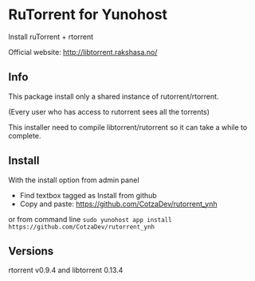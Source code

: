 RuTorrent for Yunohost
============

Install ruTorrent + rtorrent

Official website: <http://libtorrent.rakshasa.no/>

Info
----

This package install only a shared instance of rutorrent/rtorrent.

(Every user who has access to rutorrent sees all the torrents)

This installer need to compile libtorrent/rutorrent so it can take a while to complete.

Install
-------
With the install option from admin panel
- Find textbox tagged as Install from github
- Copy and paste: https://github.com/CotzaDev/rutorrent_ynh

or from command line `sudo yunohost app install https://github.com/CotzaDev/rutorrent_ynh`

Versions
--------

rtorrent v0.9.4 and libtorrent 0.13.4
